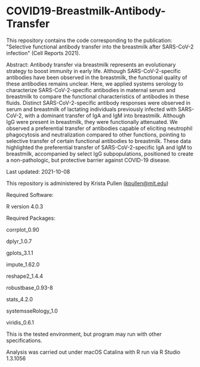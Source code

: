 # COVID19-Breastmilk-Antibody-Transfer
This repository contains the code corresponding to the publication: "Selective functional antibody transfer into the breastmilk after SARS-CoV-2 infection" (Cell Reports 2021).


Abstract: Antibody transfer via breastmilk represents an evolutionary strategy to boost immunity in early life. Although SARS-CoV-2-specific antibodies have been observed in the breastmilk, the functional quality of these antibodies remains unclear. Here, we applied systems serology to characterize SARS-CoV-2-specific antibodies in maternal serum and breastmilk to compare the functional characteristics of antibodies in these fluids. Distinct SARS-CoV-2-specific antibody responses were observed in serum and breastmilk of lactating individuals previously infected with SARS-CoV-2, with a dominant transfer of IgA and IgM into breastmilk. Although IgG were present in breastmilk, they were functionally attenuated. We observed a preferential transfer of antibodies capable of eliciting neutrophil phagocytosis and neutralization compared to other functions, pointing to selective transfer of certain functional antibodies to breastmilk. These data highlighted the preferential transfer of SARS-CoV-2-specific IgA and IgM to breastmilk, accompanied by select IgG subpopulations, positioned to create a non-pathologic, but protective barrier against COVID-19 disease. 

Last updated: 2021-10-08

This repository is administered by Krista Pullen (kpullen@mit.edu)


Required Software: 

R version 4.0.3

Required Packages: 

corrplot_0.90

dplyr_1.0.7

gplots_3.1.1

impute_1.62.0

reshape2_1.4.4

robustbase_0.93-8

stats_4.2.0

systemsseRology_1.0

viridis_0.6.1 


This is the tested environment, but program may run with other specifications.

Analysis was carried out under macOS Catalina with R run via R Studio 1.3.1056
